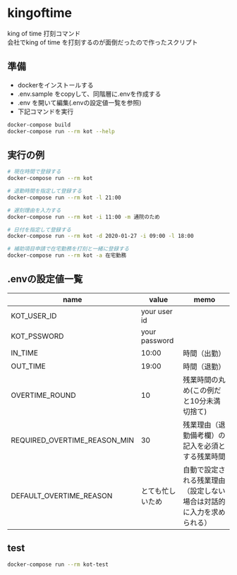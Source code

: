 # kingoftime

king of time 打刻コマンド  
会社でking of time を打刻するのが面倒だったので作ったスクリプト

## 準備
* dockerをインストールする
* .env.sample をcopyして、同階層に.envを作成する
* .env を開いて編集(.envの設定値一覧を参照)
* 下記コマンドを実行

```bash
docker-compose build
docker-compose run --rm kot --help
```

## 実行の例

```bash
# 現在時間で登録する
docker-compose run --rm kot

# 退勤時間を指定して登録する
docker-compose run --rm kot -l 21:00

# 遅刻理由を入力する
docker-compose run --rm kot -i 11:00 -m 通院のため

# 日付を指定して登録する
docker-compose run --rm kot -d 2020-01-27 -i 09:00 -l 18:00

# 補助項目申請で在宅勤務を打刻と一緒に登録する
docker-compose run --rm kot -a 在宅勤務
```

## .envの設定値一覧
| name | value | memo |
----|---- |---- 
| KOT_USER_ID | your user id | |
| KOT_PSSWORD | your password | |
| IN_TIME | 10:00 | 時間（出勤） |
| OUT_TIME | 19:00 | 時間（退勤） |
| OVERTIME_ROUND | 10 | 残業時間の丸め(この例だと10分未満切捨て) |
| REQUIRED_OVERTIME_REASON_MIN | 30 | 残業理由（退勤備考欄）の記入を必須とする残業時間 |
| DEFAULT_OVERTIME_REASON | とても忙しいため | 自動で設定される残業理由（設定しない場合は対話的に入力を求められる） |

## test

```bash
docker-compose run --rm kot-test
```
